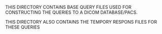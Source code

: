 THIS DIRECTORY CONTAINS BASE QUERY FILES USED FOR CONSTRUCTING THE QUERIES TO A DICOM DATABASE/PACS.

THIS DIRECTORY ALSO CONTAINS THE TEMPORY RESPONS FILES FOR THESE QUERIES
